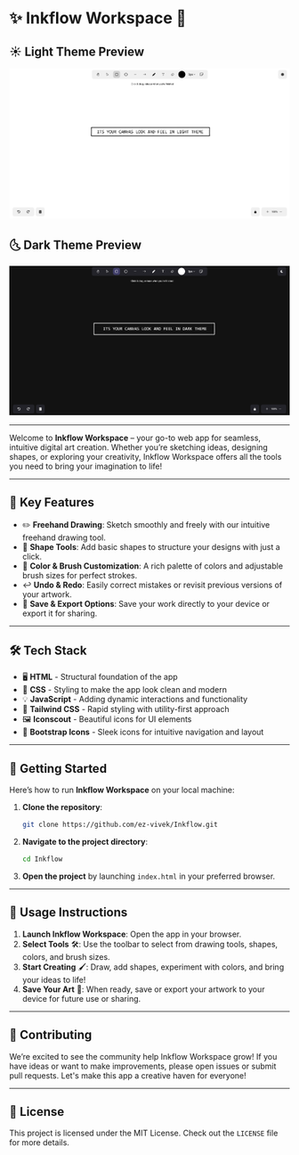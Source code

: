 # ✨ Inkflow Workspace 🎨


## ☀️ Light Theme Preview 


<img src="Images/light-theme-preview.png">


## 🌜 Dark Theme Preview


<img src="Images/dark-theme-preview.png">


---


Welcome to **Inkflow Workspace** – your go-to web app for seamless, intuitive digital art creation. Whether you’re sketching ideas, designing shapes, or exploring your creativity, Inkflow Workspace offers all the tools you need to bring your imagination to life!

---

## 🌟 Key Features

- ✏️ **Freehand Drawing**: Sketch smoothly and freely with our intuitive freehand drawing tool.
- 🔷 **Shape Tools**: Add basic shapes to structure your designs with just a click.
- 🎨 **Color & Brush Customization**: A rich palette of colors and adjustable brush sizes for perfect strokes.
- ↩️ **Undo & Redo**: Easily correct mistakes or revisit previous versions of your artwork.
- 💾 **Save & Export Options**: Save your work directly to your device or export it for sharing.

---

## 🛠️ Tech Stack

- 🖥️ **HTML** - Structural foundation of the app
- 🎨 **CSS** - Styling to make the app look clean and modern
- 💡 **JavaScript** - Adding dynamic interactions and functionality
- 🌈 **Tailwind CSS** - Rapid styling with utility-first approach
- 🖼️ **Iconscout** - Beautiful icons for UI elements
- 🚀 **Bootstrap Icons** - Sleek icons for intuitive navigation and layout

---

## 🚀 Getting Started

Here’s how to run **Inkflow Workspace** on your local machine:

1. **Clone the repository**:
   ```bash
   git clone https://github.com/ez-vivek/Inkflow.git
   ```

2. **Navigate to the project directory**:
   ```bash
   cd Inkflow
   ```

3. **Open the project** by launching `index.html` in your preferred browser.

---

## 🎉 Usage Instructions

1. **Launch Inkflow Workspace**: Open the app in your browser.
2. **Select Tools** 🛠️: Use the toolbar to select from drawing tools, shapes, colors, and brush sizes.
3. **Start Creating** 🖌️: Draw, add shapes, experiment with colors, and bring your ideas to life!
4. **Save Your Art** 💾: When ready, save or export your artwork to your device for future use or sharing.

---

## 🤝 Contributing

We’re excited to see the community help Inkflow Workspace grow! If you have ideas or want to make improvements, please open issues or submit pull requests. Let's make this app a creative haven for everyone! 

---

## 📜 License

This project is licensed under the MIT License. Check out the `LICENSE` file for more details.
